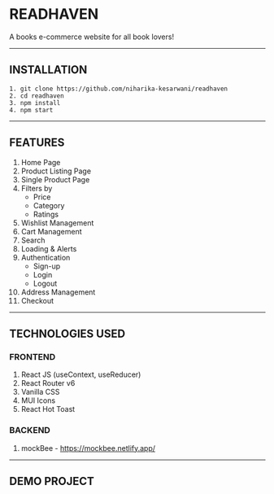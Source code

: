 # READHAVEN

A books e-commerce website for all book lovers!

---

## INSTALLATION

```
1. git clone https://github.com/niharika-kesarwani/readhaven
2. cd readhaven
3. npm install
4. npm start
```

---

## FEATURES

1. Home Page
2. Product Listing Page
3. Single Product Page
4. Filters by
   - Price
   - Category
   - Ratings
5. Wishlist Management
6. Cart Management
7. Search
8. Loading & Alerts
9. Authentication
   - Sign-up
   - Login
   - Logout
10. Address Management
11. Checkout

---

## TECHNOLOGIES USED

### FRONTEND

1. React JS (useContext, useReducer)
2. React Router v6
3. Vanilla CSS
4. MUI Icons
5. React Hot Toast

### BACKEND

1. mockBee - https://mockbee.netlify.app/

---

## DEMO PROJECT
